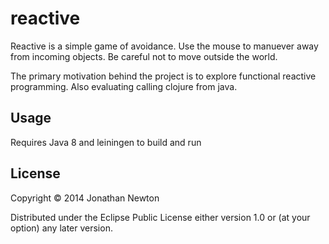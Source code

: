 # reactive

Reactive is a simple game of avoidance.  Use the mouse to manuever away from incoming objects.  Be careful not to move outside the world.

The primary motivation behind the project is to explore functional reactive programming.  Also evaluating calling clojure from java.

## Usage

Requires Java 8 and leiningen to build and run

## License

Copyright © 2014 Jonathan Newton

Distributed under the Eclipse Public License either version 1.0 or (at
your option) any later version.
